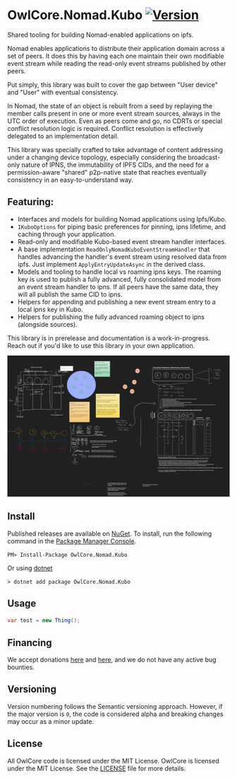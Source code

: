 # OwlCore.Nomad.Kubo [![Version](https://img.shields.io/nuget/v/OwlCore.Nomad.Kubo.svg)](https://www.nuget.org/packages/OwlCore.Nomad.Kubo)

Shared tooling for building Nomad-enabled applications on ipfs.

Nomad enables applications to distribute their application domain across a set of peers. It does this by having each one maintain their own modifiable event stream while reading the read-only event streams published by other peers. 

Put simply, this library was built to cover the gap between "User device" and "User" with eventual consistency.

In Nomad, the state of an object is rebuilt from a seed by replaying the member calls present in one or more event stream sources, always in the UTC order of execution. Even as peers come and go, no CDRTs or special conflict resolution logic is required. Conflict resolution is effectively delegated to an implementation detail. 

This library was specially crafted to take advantage of content addressing under a changing device topology, especially considering the broadcast-only nature of IPNS, the immutability of IPFS CIDs, and the need for a permission-aware "shared" p2p-native state that reaches eventually consistency in an easy-to-understand way.

## Featuring:
- Interfaces and models for building Nomad applications using Ipfs/Kubo.
- `IKuboOptions` for piping basic preferences for pinning, ipns lifetime, and caching through your application.
- Read-only and modifiable Kubo-based event stream handler interfaces.
- A base implementation `ReadOnlyNomadKuboEventStreamHandler` that handles advancing the handler's event stream using resolved data from ipfs. Just implement `ApplyEntryUpdateAsync` in the derived class.
- Models and tooling to handle local vs roaming ipns keys. The roaming key is used to publish a fully advanced, fully consolidated model from an event stream handler to ipns. If all peers have the same data, they will all publish the same CID to ipns.
- Helpers for appending and publishing a new event stream entry to a local ipns key in Kubo.
- Helpers for publishing the fully advanced roaming object to ipns (alongside sources).

This library is in prerelease and documentation is a work-in-progress. Reach out if you'd like to use this library in your own application.

![](./docs/whiteboard.png)

## Install

Published releases are available on [NuGet](https://www.nuget.org/packages/OwlCore.Nomad.Kubo). To install, run the following command in the [Package Manager Console](https://docs.nuget.org/docs/start-here/using-the-package-manager-console).

    PM> Install-Package OwlCore.Nomad.Kubo
    
Or using [dotnet](https://docs.microsoft.com/en-us/dotnet/core/tools/dotnet)

    > dotnet add package OwlCore.Nomad.Kubo

## Usage

```cs
var test = new Thing();
```

## Financing

We accept donations [here](https://github.com/sponsors/Arlodotexe) and [here](https://www.patreon.com/arlodotexe), and we do not have any active bug bounties.

## Versioning

Version numbering follows the Semantic versioning approach. However, if the major version is `0`, the code is considered alpha and breaking changes may occur as a minor update.

## License

All OwlCore code is licensed under the MIT License. OwlCore is licensed under the MIT License. See the [LICENSE](./src/LICENSE.txt) file for more details.

